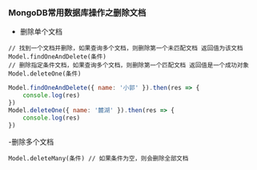 ### MongoDB常用数据库操作之删除文档
- 删除单个文档
```
// 找到一个文档并删除，如果查询多个文档，则删除第一个未匹配文档 返回值为该文档
Model.findOneAndDelete(条件)
// 删除指定条件文档，如果查询多个文档，则删除第一个匹配文档 返回值是一个成功对象
Model.deleteOne(条件)
```
```js
Model.findOneAndDelete({ name: '小郭' }).then(res => {
    console.log(res)
})
Model.deleteOne({ name: '麓湖' }).then(res => {
    console.log(res)
})
```
-删除多个文档
```
Model.deleteMany(条件) // 如果条件为空，则会删除全部文档
```
